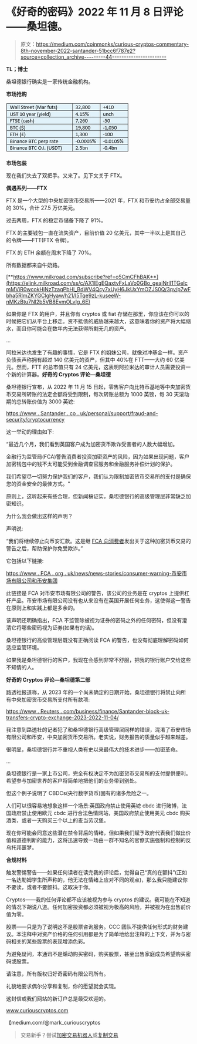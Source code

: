 # 《好奇的密码》2022 年 11 月 8 日评论——桑坦德。

> 原文：<https://medium.com/coinmonks/curious-cryptos-commentary-8th-november-2022-santander-51bcc6f787e2?source=collection_archive---------44----------------------->

**TL；博士**

桑坦德银行确实是一家传统金融机构。

**市场抢购**

![](img/361107a7079fdbef1dc769117bef13dc.png)

**市场包装**

现在我们失去了双把手。又来了。见下文关于 FTX。

**偶遇系列——FTX**

FTX 是一个大型的中央加密货币交易所——2021 年，FTX 和币安约占全部交易量的 30%，合计 27.5 万亿美元。

过去两周，FTX 的稳定币储备下降了 91%。

FTX 的主要钱包一直在流失资产，目前价值 20 亿美元，其中一半以上是其自己的令牌——FTT(FTX 令牌)。

FTX 的 ETH 余额在周末下降了 70%。

所有数据都来自牛奶路。

[**https://www.milkroad.com/subscribe?ref=o5CmCFhBAK**](https://elink.milkroad.com/ss/c/AX1lEgEQaxtvFxLaVo0GBo_geajNrlI1TGeIcmMViR0wcokHjNzTzaqPbHl_BdWV4Qcy7xUyH6JkUxYmOZJS0Q/3qv/p7wFbha5RlmZKYGClgHyaw/h21/I5Tqe9zL-kuseeW-nMKzBtu7Nl2b5VB8EvmOLvIg_6E)

如果你是 FTX 的用户，并且你有 cryptos 或 fiat 存储在那里，你应该在你可以的时候把它们从平台上移走。资不抵债的威胁越来越大，这意味着你的资产将大幅缩水，而且你可能会在数年内无法获得所剩无几的资产。

…

阿拉米达也发生了有趣的事情，它是 FTX 的姐妹公司，就像对冲基金一样。资产负债表声称拥有超过 140 亿美元的资产，但其中 40%在 FTT——大约 60 亿美元。然而，FTT 的总市值只有 24 亿美元，这表明阿拉米达的审计人员需要投资一个新的计算器。**好奇的 Cryptos 评论—桑坦德**

桑坦德银行宣布，从 2022 年 11 月 15 日起，零售客户向比特币基地等中央加密货币交易所转账的法定金额将受到限制，每次转账总额为 1000 英镑，每 30 天滚动期的总转账价值为 3000 英镑:

[https://www . Santander . co . uk/personal/support/fraud-and-security/cryptocurrency](https://www.santander.co.uk/personal/support/fraud-and-security/cryptocurrency)

这一举动的理由如下:

“最近几个月，我们看到英国客户成为加密货币欺诈受害者的人数大幅增加。

金融行为监管局(FCA)警告消费者投资加密资产的风险，因为如果出现问题，客户加密钱包中的钱不太可能受到金融调查官服务和金融服务补偿计划的保护。

我们希望尽一切努力保护我们的客户，我们认为限制加密货币交易所的支付是确保您的资金安全的最佳方式。"

原则上，这听起来有些合理，但新闻稿证实，桑坦德银行的高级管理层非常缺乏加密知识。

为什么我会做出这样的声明？

声明说:

“我们将继续停止向币安汇款。这是继 [FCA 向消费者](https://www.fca.org.uk/news/news-stories/consumer-warning-binance-markets-limited-and-binance-group)发出关于这种加密货币交易的警告之后，帮助保护你免受欺诈。”

它包括以下链接:

[https://www . FCA . org . uk/news/news-stories/consumer-warning-币安市场有限公司和币安集团](https://www.fca.org.uk/news/news-stories/consumer-warning-binance-markets-limited-and-binance-group)

此链接是 FCA 对币安市场有限公司的警告，该公司的业务是在 cryptos 上提供杠杆产品。币安市场有限公司没有也从来没有在英国开展任何业务，这使得这一警告在原则上和实践上都是多余的。

该声明还明确指出，FCA 不监管除被视为证券的密码之外的任何密码，但没有澄清它将哪些密码视为证券(如果有的话)。

桑坦德银行的高级管理层既没有正确阅读 FCA 的警告，也没有彻底理解密码如何适应监管环境。

如果我是桑坦德银行的客户，我现在会感到非常不舒服，把我的银行账户交给这些不知情的人。

**好奇的 Cryptos 评论—桑坦德第二部**

路透社报道称，从 2023 年的一个尚未确定的日期开始，桑坦德银行将禁止向所有中央加密货币交易所支付所有款项:

[https://www . Reuters . com/business/finance/Santander-block-uk-transfers-crypto-exchange-2023-2022-11-04/](https://www.reuters.com/business/finance/santander-block-uk-transfers-crypto-exchanges-2023-2022-11-04/)

我注意到路透社的记者犯了和桑坦德银行高级管理层同样的错误，混淆了币安市场有限公司和币安，中央加密货币交易所。老实说，财务报告的质量似乎越来越差。

很明显，桑坦德银行并不重视人类有史以来最伟大的技术进步——加密革命。

…

桑坦德银行是一家上市公司，完全有权决定不为加密货币交易所的支付提供便利。希望参与加密世界的客户将简单地把他们的业务带到别处。

但这个例子说明了 CBDCs(央行数字货币)固有的诸多危险之一。

人们可以很容易地想象这样一个场景:英国政府禁止使用英镑 cbdc 进行赌博，法国政府禁止使用欧元 cbdc 进行合法色情网站，美国政府禁止使用美元 cbdc 购买酒类，或者一天购买三个以上的麦当劳汉堡。

现在你可能会同意这些潜在禁令背后的情绪，但如果我们赋予政府代表我们做出价值和道德判断的能力，这将迅速导致一场由一群不知名的官僚实施强制和控制的反乌托邦噩梦。

**合规材料**

触发警惕警告——如果任何读者在读完我的评论后，觉得自己“真的在颤抖”(正如一名达勒姆学生所声称的，他无法在情绪上应对不同的观点)，那么我只能建议你不要读，或者不要颤抖。这取决于你。

Cryptos——我的任何评论都不应该被视为参与 cryptos 的建议。我可能在不知道的情况下胡说八道。任何加密投资都必须被视为极高的风险，并被视为在出售前价值为零。

股票——只是为了说明这不是股票咨询服务。CCC 团队不提供任何形式的财务建议。本注释中对资产价格的任何引用都是为了简单地给出注释的上下文，并为与密码相关的某些股票的表现增添色彩。

为避免疑问，本通讯不是煽动购买密码，购买股票，甚至出售家庭成员希望购买密码或股票。

请注意，所有版权归好奇密码有限公司所有。

礼貌地要求偶尔分享和复制，你的愿望就会实现。

这封信或我们网站的新订户总是最受欢迎的。

www.curiouscryptos.com

【medium.com/@mark_curiouscryptos 

> 交易新手？尝试[加密交易机器人](/coinmonks/crypto-trading-bot-c2ffce8acb2a)或[复制交易](/coinmonks/top-10-crypto-copy-trading-platforms-for-beginners-d0c37c7d698c)